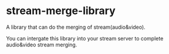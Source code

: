 # stream-merge-library
A library that can do the merging of stream(audio&amp;video).

You can intergate this library into your stream server to complete audio&video stream merging.


